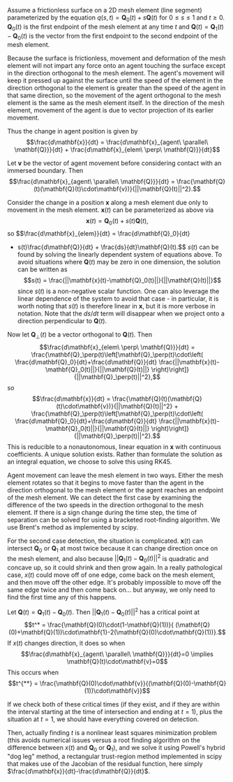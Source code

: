 Assume a frictionless surface on a 2D mesh element (line segment) parameterized 
by the equation $q(s,t) = \mathbf{Q}_0(t) + s\mathbf{Q}(t)$ for $0\leq s\leq 1$ 
and $t\geq 0$. $\mathbf{Q}_0(t)$ is the first endpoint of the mesh element at 
any time $t$ and $\mathbf{Q}(t) = \mathbf{Q}_1(t) - \mathbf{Q}_0(t)$ is the 
vector from the first endpoint to the second endpoint of the mesh element.

Because the surface is frictionless, movement and deformation of the mesh 
element will not impart any force onto an agent touching the surface except in 
the direction orthogonal to the mesh element. The agent's movement will keep it 
pressed up against the surface until the speed of the element in the direction 
orthogonal to the element is greater than the speed of the agent in that same 
direction, so the movement of the agent orthogonal to the mesh element is the 
same as the mesh element itself. In the direction of the mesh element, movement 
of the agent is due to vector projection of its earlier movement.

Thus the change in agent position is given by
$$\frac{d\mathbf{x}}{dt} = \frac{d\mathbf{x}_{agent\ \parallel\ \mathbf{Q}}}{dt} + 
\frac{d\mathbf{x}_{elem\ \perp\ \mathbf{Q}}}{dt}$$

Let $\mathbf{v}$ be the vector of agent movement before considering contact with 
an immersed boundary. Then
$$\frac{d\mathbf{x}_{agent\ \parallel\ \mathbf{Q}}}{dt} = 
\frac{\mathbf{Q}(t)(\mathbf{Q}(t)\cdot\mathbf{v})}{||\mathbf{Q}(t)||^2}.$$

Consider the change in a position $\mathbf{x}$ along a mesh element due only to 
movement in the mesh element. $\mathbf{x}(t)$ can be parameterized as above via 
$$\mathbf{x}(t) = \mathbf{Q}_0(t) + s(t)\mathbf{Q}(t),$$ 
so
$$\frac{d\mathbf{x}_{elem}}{dt} = \frac{d\mathbf{Q}_0}{dt} 
+ s(t)\frac{d\mathbf{Q}}{dt} + \frac{ds}{dt}\mathbf{Q}(t).$$
$s(t)$ can be found by solving the linearly dependent system of equations above.
To avoid situations where $\mathbf{Q}(t)$ may be zero in one dimension, the 
solution can be written as
$$s(t) = \frac{||\mathbf{x}(t)-\mathbf{Q}_0(t)||}{||\mathbf{Q}(t)||}$$
since $s(t)$ is a non-negative scalar function. One can also leverage the linear 
dependence of the system to avoid that case - in particular, it is worth noting 
that $s(t)$ is therefore linear in $\mathbf{x}$, 
but it is more verbose in notation. Note that the $ds/dt$ term will disappear 
when we project onto a direction perpendicular to $\mathbf{Q}(t)$.

Now let $\mathbf{Q}_\perp(t)$ be a vector orthogonal to $\mathbf{Q}(t)$. Then
$$\frac{d\mathbf{x}_{elem\ \perp\ \mathbf{Q}}}{dt} =
\frac{\mathbf{Q}_\perp(t)\left[\mathbf{Q}_\perp(t)\cdot\left(
    \frac{d\mathbf{Q}_0}{dt}+\frac{d\mathbf{Q}}{dt}
    \frac{||\mathbf{x}(t)-\mathbf{Q}_0(t)||}{||\mathbf{Q}(t)||}
    \right)\right]}{||\mathbf{Q}_\perp(t)||^2},$$
so
$$\frac{d\mathbf{x}}{dt} = 
\frac{\mathbf{Q}(t)(\mathbf{Q}(t)\cdot\mathbf{v})}{||\mathbf{Q}(t)||^2} +
\frac{\mathbf{Q}_\perp(t)\left[\mathbf{Q}_\perp(t)\cdot\left(
    \frac{d\mathbf{Q}_0}{dt}+\frac{d\mathbf{Q}}{dt}
    \frac{||\mathbf{x}(t)-\mathbf{Q}_0(t)||}{||\mathbf{Q}(t)||}
    \right)\right]}{||\mathbf{Q}_\perp(t)||^2}.$$
This is reducible to a nonautonomous, linear equation in $\mathbf{x}$ with 
continuous coefficients. A unique solution exists. Rather than formulate the 
solution as an integral equation, we choose to solve this using RK45.

Agent movement can leave the mesh element in two ways. Either the mesh element 
rotates so that it begins to move faster than the agent in the direction 
orthogonal to the mesh element or the agent reaches an endpoint of the 
mesh element. We can detect the first case by examining the difference of the 
two speeds in the direction orthogonal to the mesh element. If there is a sign 
change during the time step, the time of separation can be solved for using a 
bracketed root-finding algorithm. We use Brent's method as implemented by scipy.

For the second case detection, the situation is complicated. $\mathbf{x}(t)$ can 
intersect $\mathbf{Q}_0$ or $\mathbf{Q}_1$ at most twice because it can change 
direction once on the mesh element, and also because 
$||\mathbf{Q}_1(t)-\mathbf{Q}_0(t)||^2$ is quadratic and concave up, so it could 
shrink and then grow again. In a really pathological case, $x(t)$ could move off 
of one edge, come back on the mesh element, and then move off the other edge. 
It's probably impossible to move off the same edge twice and then come back on... 
but anyway, we only need to find the first time any of this happens.

Let $\mathbf{Q}(t) = \mathbf{Q}_1(t)-\mathbf{Q}_0(t)$. 
Then $||\mathbf{Q}_1(t)-\mathbf{Q}_0(t)||^2$ has a critical point at
$$t^* = \frac{\mathbf{Q}(0)\cdot(1-\mathbf{Q}(1))}{
    (\mathbf{Q}(0)+\mathbf{Q}(1))\cdot\mathbf{1}-2(\mathbf{Q}(0)\cdot\mathbf{Q}(1))}.$$
If $x(t)$ changes direction, it does so when 
$$\frac{d\mathbf{x}_{agent\ \parallel\ \mathbf{Q}}}{dt}=0 \implies
\mathbf{Q}(t)\cdot\mathbf{v}=0$$
This occurs when
$$t^{**} = \frac{\mathbf{Q}(0)\cdot\mathbf{v}}{(\mathbf{Q}(0)-\mathbf{Q}(1))\cdot\mathbf{v}}$$

If we check both of these critical times (if they exist, and if they are within 
the interval starting at the time of intersection and ending at $t=1$), plus the 
situation at $t=1$, we should have everything covered on detection.

Then, actually finding $t$ is a nonlinear least squares minimization problem 
(this avoids numerical issues versus a root finding algorithm on the difference 
between $x(t)$ and $\mathbf{Q}_0$ or $\mathbf{Q}_1$), and we solve it using 
Powell's hybrid "dog leg" method, a rectangular trust-region method implemented 
in scipy that makes use of the Jacobian of the residual function, here simply 
$\frac{d\mathbf{x}}{dt}-\frac{d\mathbf{Q}}{dt}$.
